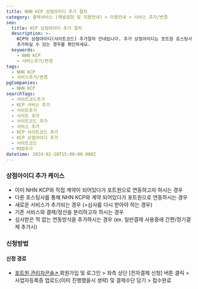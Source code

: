 ```yaml
---
title: NHN KCP 상점아이디 추가 절차
category: 결제서비스 (채널설정 및 이용안내) > 이용안내 > 서비스 추가/변경
seo:
  title: KCP 상점아이디 추가 절차
  description: >-
    KCP의 상점아이디(사이트코드) 추가절차 안내입니다. 추가 상점아이디는 포트원 호스팅사를 기준으로 수수료가 적용되며, 상점아이디를
    추가하실 수 있는 경우를 확인하세요.
  keywords:
    - NHN KCP
    - 서비스추가/변경
tags:
  - NHN KCP
  - 서비스추가/변경
pgCompanies:
  - NHN KCP
searchTags:
  - 사이트코드추가
  - KCP 서비스 추가
  - 사이트추가
  - 사이트 추가
  - 사이트코드 추가
  - 서비스 추가
  - KCP 사이트코드 추가
  - KCP 상점아이디 추가
  - 사이트코드
  - MID추가
datetime: 2024-02-18T15:00:00.000Z
---
```


<Callout content="NHN KCP 상점아이디 추가 절차를 안내해드립니다. 추가되는 상점아이디는 포트원 호스팅사를 기준으로 수수료가 적용되는 점 참고해주세요." />

<Callout title="포트원 기준 결제대행사 수수료 보러가기↗" />

### **상점아이디 추가 케이스**

<Callout content="1. NHN KCP 상점아이디 추가 절차는 신규 계약절차와 동일하게 진행됩니다. 
포트원을 통해 다른 사이트 URL로 가입하신 적이 있으신 경우 **포트원 고객지원팀으로 '관리자콘솔 내 새로운 URL적용'을 요청해주시기 바랍니다.**
2. 포트원 정책에 의하여 기존에 포트원을 통하지 않고 계약된 상점아이디는 포트원 서비스 사용이 불가합니다. 새로운 포트원용 상점아이디를 추가 발급 받으신 후 이용해주시기 바랍니다." title="참고사항" icon="💡" />

- 이미 NHN KCP와 직접 계약이 되어있다가 포트원으로 연동하고자 하시는 경우
- 다른 호스팅사를 통해 NHN KCP와 계약 되어있다가 포트원으로 연동하시는 경우
- 새로운 서비스가 추가되는 경우 (=심사를 다시 받아야 하는 경우)
- 기존 서비스와 결제/정산을 분리하고자 하시는 경우
- 심사받은 적 없는 연동방식을 추가하시는 경우 (ex. 일반결제 사용중에 간편/정기결제 추가시)

### **신청방법**

#### **신청 경로**

- [포트원 관리자콘솔↗ ](https://admin.portone.io/) 회원가입 및 로그인  > 좌측 상단 \[전자결제 신청] 버튼 클릭 > 사업자등록증 업로드(이미 진행했을시 생략) 및 결제수단 담기 > 접수완료

<Callout title="NHN KCP 상세 계약절차 보러가기↗" />
